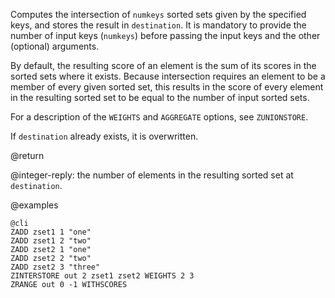 Computes the intersection of `numkeys` sorted sets given by the specified keys,
and stores the result in `destination`. It is mandatory to provide the number of
input keys (`numkeys`) before passing the input keys and the other
(optional) arguments.

By default, the resulting score of an element is the sum of its scores in the
sorted sets where it exists. Because intersection requires an element to be a
member of every given sorted set, this results in the score of every element in
the resulting sorted set to be equal to the number of input sorted sets.

For a description of the `WEIGHTS` and `AGGREGATE` options, see `ZUNIONSTORE`.

If `destination` already exists, it is overwritten.

@return

@integer-reply: the number of elements in the resulting sorted set at
`destination`.

@examples

    @cli
    ZADD zset1 1 "one"
    ZADD zset1 2 "two"
    ZADD zset2 1 "one"
    ZADD zset2 2 "two"
    ZADD zset2 3 "three"
    ZINTERSTORE out 2 zset1 zset2 WEIGHTS 2 3
    ZRANGE out 0 -1 WITHSCORES

